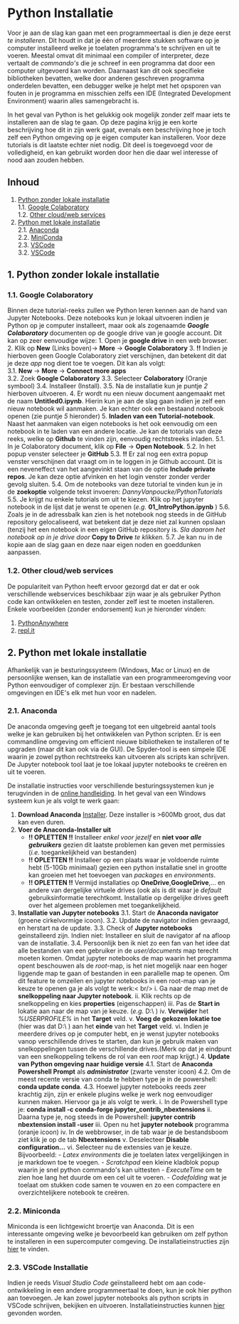 # Python Installatie
Voor je aan de slag kan gaan met een programmeertaal is dien je deze eerst *te installeren*.
Dit houdt in dat je één of meerdere stukken software op je computer installeerd welke je toelaten
programma's te schrijven en uit te voeren. Meestal omvat dit minimaal een compiler of interpreter, deze
vertaalt de *commando's* die je schreef in een programma dat door een computer uitgevoerd kan 
worden. Daarnaast kan dit ook specifieke bibliotheken bevatten, welke door anderen geschreven 
programma onderdelen bevatten, een debugger welke je helpt met het opsporen van fouten in je
programma en misschien zelfs een IDE (Integrated Development Environment) waarin alles samengebracht is.

In het geval van Python is het gelukkig ook mogelijk zonder zelf maar iets te installeren 
aan de slag te gaan. Op deze pagina krijg je een korte beschrijving hoe dit in zijn werk gaat,
evenals een beschrijving hoe je toch zelf een Python omgeving op je eigen computer kan installeren.
Voor deze tutorials is dit laatste echter niet nodig. Dit deel is toegevoegd voor de 
volledigheid, en kan gebruikt worden door hen die daar wel interesse of nood aan zouden hebben.

## Inhoud
1. [Python zonder lokale installatie](#python-zonder-lokale-installatie)  
    1.1. [Google Colaboratory](00_PythonInstallatie.md#Colab)  
	1.2. [Other cloud/web services](00_PythonInstallatie.md#WebService)  
2. [Python met lokale installatie](00_PythonInstallatie.md#NoInstall)  
    2.1. [Anaconda](00_PythonInstallatie.md#Anaconda)  
    2.2. [MiniConda](#Miniconda)  
    2.3. [VSCode](#2.3.-vscode-installatie)  
    3.2. [VSCode](#vscode)  


##  <a name='NoInstall'></a> 1. Python zonder lokale installatie

###  <a name='Colab'></a> 1.1. Google Colaboratory
Binnen deze tutorial-reeks zullen we Python leren kennen aan de hand van Jupyter Notebooks. 
Deze notebooks kun je lokaal uitvoeren indien je Python op je computer installeert, maar ook
als zogenaamde **_Google Colaboratory_** documenten op de google drive van je google account.
Dit kan op zeer eenvoudige wijze:
    1. Open je **google drive** in een web browser.
	2. Klik op **New** (Links boven)&rarr; **More** &rarr; **Google Colaboratory**
	3. **!!** Indien je hierboven geen Google Colaboratory ziet verschijnen, dan betekent dit 
       dat je deze *app* nog dient toe te voegen. Dit kan als volgt:  
       3.1. **New** &rarr; **More** &rarr; **Connect more apps**	   
	   3.2. Zoek **Google Colaboratory**
	   3.3. Selecteer **Colaboratory** (Oranje symbool)
	   3.4. Installeer (Install).
	   3.5. Na de installatie kun je puntje *2* hierboven uitvoeren.
	4. Er wordt nu een nieuw document aangemaakt met de naam **Untitled0.ipynb**. Hierin kun 
	   je aan de slag gaan indien je zelf een nieuw notebook wil aanmaken. Je kan echter 
	   ook een bestaand notebook openen (zie puntje *5* hieronder)
	5. **Inladen van een Tutorial-notebook**. Naast het aanmaken van eigen notebooks is het ook
	   eenvoudig om een notebook in te laden van een andere locatie. Je kan de totorials van deze
	   reeks, welke op **Github** te vinden zijn, eenvoudig rechtstreeks inladen.
	   5.1. In je Colaboratory document, klik op **File** &rarr; **Open Notebook**.
	   5.2. In het popup venster selecteer je **GitHub**
	   5.3. **!!** Er zal nog een extra popup venster verschijnen dat vraagt om in te loggen in je 
	        Github account. Dit is een neveneffect van het aangevinkt staan van de optie 
			**Include private repos**. Je kan deze optie afvinken en het login venster
			zonder verder gevolg sluiten.
	   5.4. Om de notebooks van deze tutorial te vinden kun je in de **zoekoptie** volgende tekst 
	        invoeren: *DannyVanpoucke/PythonTutorials*
	   5.5. Je krijgt nu enkele tutorials om uit te kiezen. Klik op het jupyter notebook in de 
            lijst dat je wenst te openen (*e.g.* **01_IntroPython.ipynb** )
       5.6. Zoals je in de adressbalk kan zien is het notebook nog steeds in de GitHub repository
            gelocaliseerd, wat betekent dat je deze niet zal kunnen opslaan (tenzij het een 
			notebook in een eigen GitHub repository is. *Sla daarom het notebook op in je drive door*
			**Copy to Drive** *te klikken.*
	   5.7. Je kan nu in de kopie aan de slag gaan en deze naar eigen noden en goeddunken aanpassen.

###  <a name='WebService'></a> 1.2. Other cloud/web services
De populariteit van Python heeft ervoor gezorgd dat er dat er ook verschillende webservices beschikbaar
zijn waar je als gebruiker Python code kan ontwikkelen en testen, zonder zelf iest te moeten installeren.
Enkele voorbeelden (zonder endorsement) kun je hieronder vinden:
   1. [PythonAnywhere](https://www.pythonanywhere.com/)
   2. [repl.it](https://replit.com/)


##  <a name='Install'></a> 2. Python met lokale installatie
Afhankelijk van je besturingssysteem (Windows, Mac or Linux) en de persoonlijke wensen, kan de
installatie van een programmeeromgeving voor Python eenvoudiger of complexer zijn. Er bestaan
verschillende omgevingen en IDE's elk met hun voor en nadelen. 

###  <a name='Anaconda'></a> 2.1. Anaconda
De anaconda omgeving geeft je toegang tot een uitgebreid aantal tools welke je kan gebruiken
bij het ontwikkelen van Python scripten. Er is een commandline omgeving om efficient nieuwe
bibliotheken te installeren of te upgraden (maar dit kan ook via de GUI). De Spyder-tool is een
simpele IDE waarin je zowel python rechtstreeks kan uitvoeren als scripts kan schrijven. De 
Jupyter notebook tool laat je toe lokaal jupyter notebooks te creëren en uit te voeren.

De installatie instructies voor verschillende besturingssystemen kun je terugvinden in de 
[online handleiding](https://docs.anaconda.com/anaconda/install/index.html). In het geval 
van een Windows systeem kun je als volgt te werk gaan:
  1. **Download Anaconda** [Installer](https://www.anaconda.com/products/distribution). Deze
     installer is >600Mb groot, dus dat kan even duren.
  2. **Voer de Anaconda-Installer uit**
     - **!! OPLETTEN !!** Installeer *enkel voor jezelf* en **niet voor _alle_ _gebruikers_** gezien
	   dit laatste problemen kan geven met permissies (*i.e.* toegankelijkheid van bestanden)
	 - **!! OPLETTEN !!** Installeer op een plaats waar je voldoende ruimte hebt (5-10Gb minimaal)
	   gezien een python installatie snel in grootte kan groeien met het toevoegen van *packages* 
	   en *environments*.
	 - **!! OPLETTEN !!** Vermijd installaties op **OneDrive**,**GoogleDrive**,... en andere van dergelijke virtuele
	   drives (ook als is dit waar je *default* gebruiksinformatie terechtkomt. Installatie op dergelijke
	   drives geeft over het algemeen problemen met toegankelijkheid.
  3. **Installatie van Jupyter notebooks**
     3.1. Start de **Anaconda navigator** (groene cirkelvormige icoon).
	 3.2. Update de navigator indien gevraagd, en herstart na de update.
	 3.3. Check of **Jupyter notebooks** geinstalleerd zijn. Indien niet: Installeer en 
	      sluit de navigator af na afloop van de installatie.
	 3.4. Persoonlijk ben ik niet zo een fan van het idee dat alle bestanden van een gebruiker
	      in de *user/documents* map terecht moeten komen. Omdat jupyter notebooks de map 
		  waarin het programma opent beschouwen als de *root*-map, is het niet mogelijk naar 
		  een hoger liggende map te gaan of bestanden in een parallelle map te openen. Om 
		  dit feature te omzeilen en jupyter notebooks in een root-map van je keuze te openen 
		  ga je als volgt te werk:< br/>
		    i.   Ga naar de map met de **snelkoppeling naar Jupyter notebook**.
			ii.  Klik rechts op de snelkoppeling en kies **properties** (eigenschappen)
			iii. Pas de **Start in** lokatie aan naar de map van je keuze. (*e.g.* D:\ )
			iv.  **Verwijder** het *%USERPROFILE%* in het **Target** veld.
			v.   **Voeg de gekozen lokatie toe** (hier was dat D:\ ) aan het **einde** van het **Target** veld.
			vi.  Indien je meerdere drives op je computer hebt, en je wenst jupyter notebooks vanop
			     verschillende drives te starten, dan kun je gebruik maken van snelkoppelingen tussen
				 de verschillende drives.(Merk op dat je eindpunt van een snelkoppeling telkens de rol
				 van een *root* map krijgt.)
	4. **Update van Python omgeving naar huidige versie**
	   4.1. Start de **Anaconda Powershell Prompt** als **_administrator_** (zwarte venster icoon)
       4.2. Om de meest recente versie van conda te hebben type je in de powershell: **conda update conda**.
	   4.3. Hoewel jupyter notebooks reeds zeer krachtig zijn, zijn er enkele plugins welke je werk
	        nog eenvoudiger kunnen maken. Hiervoor ga je als volgt te werk.
			i.   In de Powershell type je: **conda install -c conda-forge jupyter_contrib_nbextensions**
			ii.  Daarna type je, nog steeds in de Powershell: **jupyter contrib nbextension install -user**
			iii. Open nu het **jupyter notebook** programma (oranje icoon)
			iv.  In de webbrowser, in de tab waar je de bestandsboom ziet klik je op de tab **Nbextensions**
			v.   Deselecteer **Disable configuration...**
			vi.  Selecteer nu de extensies van je keuze. Bijvoorbeeld:
					- *Latex environments* die je toelaten latex vergelijkingen in je markdown toe te voegen.
					- *Scratchpad* een kleine kladblok popup waarin je snel python commando's kan uittesten
					- *ExecuteTime* om te zien hoe lang het duurde om een cel uit te voeren.
					- *Codefolding* wat je toelaat om stukken code samen te vouwen en zo een compactere en 
					   overzichtelijkere notebook te creëren.

###  <a name='miniconda'> </a> 2.2. Miniconda
Miniconda is een lichtgewicht broertje van Anaconda. Dit is een interessante omgeving welke je 
bevoorbeeld kan gebruiken om zelf python te installeren in een supercomputer comgeving.
De installatieinstructies zijn [hier](https://docs.conda.io/en/latest/miniconda.html) te vinden.

### <a name='vscode'> </a> 2.3. VSCode Installatie
Indien je reeds *Visual Studio Code* geïnstalleerd hebt om aan code-ontwikkeling in een andere
programmeertaal te doen, kun je ook hier python aan toevoegen. Je kan zowel jupyter notebooks 
als python scripts in VSCode schrijven, bekijken en uitvoeren. Installatieinstructies kunnen
[hier](https://code.visualstudio.com/docs/languages/python) gevonden worden.
